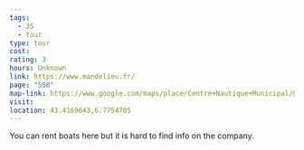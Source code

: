 ```yaml
---
tags:
  - 3S
  - tour
type: tour
cost: 
rating: 3
hours: Unknown
link: https://www.mandelieu.fr/
page: "598"
map-link: https://www.google.com/maps/place/Centre+Nautique+Municipal/@43.41687,6.7727507,17z/data=!3m1!4b1!4m6!3m5!1s0x12ce97be13cb245b:0xfb8e6255c92deb97!8m2!3d43.4168661!4d6.7753256!16s%2Fg%2F11c20c7q_p?entry=ttu&g_ep=EgoyMDI0MTAwNy4xIKXMDSoASAFQAw%3D%3D
visit: 
location: 43.4169643,6.7754705
---
```

You can rent boats here but it is hard to find info on the company.